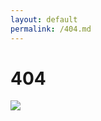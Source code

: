 ```yaml
---
layout: default
permalink: /404.md
---
```


# 404


<img src="https://github.com/virendrasinghrp/blog/tree/master/_screenshots/oreilly-404.png" />
